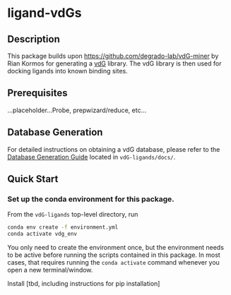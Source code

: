 # ligand-vdGs

## Description
This package builds upon https://github.com/degrado-lab/vdG-miner by Rian Kormos for generating a [vdG](hyperlink_to_eventual_preprint) library. The vdG library is then used for docking ligands into known binding sites.

## Prerequisites
...placeholder...Probe, prepwizard/reduce, etc...

## Database Generation
For detailed instructions on obtaining a vdG database, please refer to the [Database Generation Guide](docs/database_generation_guide.md) located in `vdG-ligands/docs/`.


## Quick Start
### Set up the conda environment for this package.
From the `vdG-ligands` top-level directory, run 
```bash
conda env create -f environment.yml
conda activate vdg_env
```
You only need to create the environment once, but the environment needs to be active before running the scripts contained in this package. In most cases, that requires running the `conda activate` command whenever you open a new terminal/window.


Install [tbd, including instructions for pip installation]